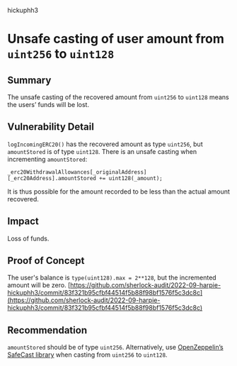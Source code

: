 hickuphh3
# Unsafe casting of user amount from `uint256` to `uint128`

## Summary

The unsafe casting of the recovered amount from `uint256` to `uint128` means the users’ funds will be lost.

## Vulnerability Detail

`logIncomingERC20()` has the recovered amount as type `uint256`, but `amountStored` is of type `uint128`. There is an unsafe casting when incrementing `amountStored`:

```solidity
_erc20WithdrawalAllowances[_originalAddress][_erc20Address].amountStored += uint128(_amount);
```

It is thus possible for the amount recorded to be less than the actual amount recovered.

## Impact

Loss of funds.

## Proof of Concept

The user's balance is `type(uint128).max = 2**128`, but the incremented amount will be zero.
[https://github.com/sherlock-audit/2022-09-harpie-hickuphh3/commit/83f321b95cfbf44514f5b88f98bf1576f5c3dc8c](https://github.com/sherlock-audit/2022-09-harpie-hickuphh3/commit/83f321b95cfbf44514f5b88f98bf1576f5c3dc8c)

## Recommendation

`amountStored` should be of type `uint256`. Alternatively, use [OpenZeppelin’s SafeCast library](https://docs.openzeppelin.com/contracts/4.x/api/utils#SafeCast) when casting from `uint256` to `uint128`.